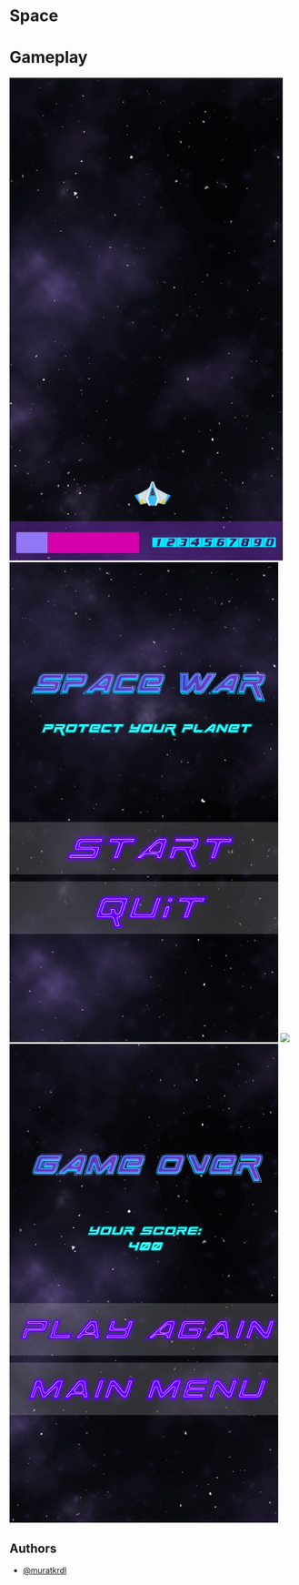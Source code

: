 
# Space


# Gameplay

<img src="https://github.com/muratkrdl/Space/blob/main/Picture.png" width="auto">


<img src="https://github.com/muratkrdl/Space/blob/main/MainMenu.png" width="auto">


<img src="https://github.com/muratkrdl/Space/blob/main/Gameplay.gif" width="500">


<img src="https://github.com/muratkrdl/Space/blob/main/GameOver.png" width="auto">


## Authors

- [@muratkrdl](https://github.com/muratkrdl)

